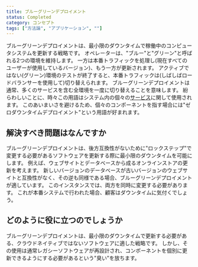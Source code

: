 ```yaml
---
title: ブルーグリーンデプロイメント
status: Completed
category: コンセプト
tags: ["方法論", "アプリケーション", ""]
---
```


ブルーグリーンデプロイメントは、最小限のダウンタイムで稼働中のコンピュータシステムを更新する戦略です。
オペレーターは、"ブルー"と"グリーン"と呼ばれる2つの環境を維持します。
一方は本番トラフィックを処理し(現在すべてのユーザーが使用しているバージョン)、もう一方が更新されます。
アクティブではない(グリーン)環境のテストが終了すると、本番トラフィックは(しばしばロードバランサーを使用して)切り替えられます。
ブルーグリーンデプロイメントは通常、多くのサービスを含む全環境を一度に切り替えることを意味します。
紛らわしいことに、時々この用語はシステム内の個々の[サービス](/ja/service/)に関して使用されます。
このあいまいさを避けるため、個々のコンポーネントを指す場合には"ゼロダウンタイムデプロイメント"という用語が好まれます。

## 解決すべき問題はなんですか

ブルーグリーンデプロイメントは、後方互換性がないために"ロックステップ"で変更する必要があるソフトウェアを更新する際に最小限のダウンタイムを可能にします。
例えば、ウェブサイトとデータベースから成るオンラインストアの更新を考えます。
新しいバージョンのデータベースが古いバージョンのウェブサイトと互換性がなく、その逆も同様である場合、ブルーグリーンデプロイメントが適しています。
このインスタンスでは、両方を同時に変更する必要があります。
これが本番システムで行われた場合、顧客はダウンタイムに気付くでしょう。

## どのように役に立つのでしょうか

ブルーグリーンデプロイメントは、最小限のダウンタイムで更新する必要がある、クラウドネイティブではないソフトウェアに適した戦略です。
しかし、その使用は通常レガシーソフトウェアが再設計され、コンポーネントを個別に更新できるようにする必要があるという"臭い"を放ちます。
